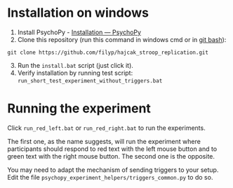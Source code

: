 # Installation on windows

1. Install PsychoPy - [Installation — PsychoPy](https://www.psychopy.org/download.html)
2. Clone this repository (run this command in windows cmd or in [git bash](https://git-scm.com/downloads)):
```
git clone https://github.com/filyp/hajcak_stroop_replication.git
```
3. Run the `install.bat` script (just click it).
4. Verify installation by running test script: `run_short_test_experiment_without_triggers.bat`

# Running the experiment

Click `run_red_left.bat` or `run_red_right.bat` to run the experiments.

The first one, as the name suggests, will run the experiment where participants should respond to red text with the left mouse button and to green text with the right mouse button. The second one is the opposite.

You may need to adapt the mechanism of sending triggers to your setup. Edit the file `psychopy_experiment_helpers/triggers_common.py` to do so.
